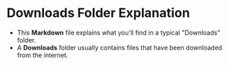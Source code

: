 **Downloads Folder Explanation**
=============================

* This **Markdown** file explains what you'll find in a typical "Downloads" folder.
* A **Downloads** folder usually contains files that have been downloaded from the internet.